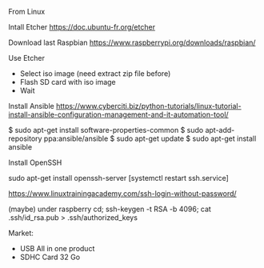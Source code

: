 From Linux

Intall Etcher
https://doc.ubuntu-fr.org/etcher

Download last Raspbian
https://www.raspberrypi.org/downloads/raspbian/

Use Etcher
- Select iso image (need extract zip file before)
- Flash SD card with iso image
- Wait


Install Ansible
https://www.cyberciti.biz/python-tutorials/linux-tutorial-install-ansible-configuration-management-and-it-automation-tool/

$ sudo apt-get install software-properties-common
$ sudo apt-add-repository ppa:ansible/ansible
$ sudo apt-get update
$ sudo apt-get install ansible

Install OpenSSH

sudo apt-get install openssh-server
[systemctl restart ssh.service]

https://www.linuxtrainingacademy.com/ssh-login-without-password/

(maybe) under raspberry
cd; ssh-keygen -t RSA -b 4096; cat .ssh/id_rsa.pub > .ssh/authorized_keys



Market:
- USB All in one product
- SDHC Card 32 Go
